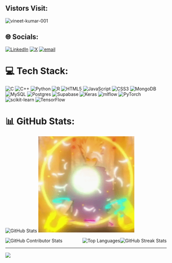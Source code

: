 ## Vistors Visit:
<p align="left"> <img src="https://komarev.com/ghpvc/?username=vineet-kumar-001&label=Profile%20views&color=0e75b6&style=flat" alt="vineet-kumar-001" /> </p>


## 🌐 Socials:
[![LinkedIn](https://img.shields.io/badge/LinkedIn-%230077B5.svg?logo=linkedin&logoColor=white)](https://linkedin.com/in/www.linkedin.com/in/vineet-kumar-182a35323) [![X](https://img.shields.io/badge/X-black.svg?logo=X&logoColor=white)](https://x.com/vineetkumaar8435) [![email](https://img.shields.io/badge/Email-D14836?logo=gmail&logoColor=white)](mailto:vineetkumarjee06@gmail.com) 

# 💻 Tech Stack:
![C](https://img.shields.io/badge/c-%2300599C.svg?style=for-the-badge&logo=c&logoColor=white) ![C++](https://img.shields.io/badge/c++-%2300599C.svg?style=for-the-badge&logo=c%2B%2B&logoColor=white) ![Python](https://img.shields.io/badge/python-3670A0?style=for-the-badge&logo=python&logoColor=ffdd54) ![R](https://img.shields.io/badge/r-%23276DC3.svg?style=for-the-badge&logo=r&logoColor=white) ![HTML5](https://img.shields.io/badge/html5-%23E34F26.svg?style=for-the-badge&logo=html5&logoColor=white) ![JavaScript](https://img.shields.io/badge/javascript-%23323330.svg?style=for-the-badge&logo=javascript&logoColor=%23F7DF1E) ![CSS3](https://img.shields.io/badge/css3-%231572B6.svg?style=for-the-badge&logo=css3&logoColor=white) ![MongoDB](https://img.shields.io/badge/MongoDB-%234ea94b.svg?style=for-the-badge&logo=mongodb&logoColor=white) ![MySQL](https://img.shields.io/badge/mysql-4479A1.svg?style=for-the-badge&logo=mysql&logoColor=white) ![Postgres](https://img.shields.io/badge/postgres-%23316192.svg?style=for-the-badge&logo=postgresql&logoColor=white) ![Supabase](https://img.shields.io/badge/Supabase-3ECF8E?style=for-the-badge&logo=supabase&logoColor=white) ![Keras](https://img.shields.io/badge/Keras-%23D00000.svg?style=for-the-badge&logo=Keras&logoColor=white) ![mlflow](https://img.shields.io/badge/mlflow-%23d9ead3.svg?style=for-the-badge&logo=numpy&logoColor=blue) ![PyTorch](https://img.shields.io/badge/PyTorch-%23EE4C2C.svg?style=for-the-badge&logo=PyTorch&logoColor=white) ![scikit-learn](https://img.shields.io/badge/scikit--learn-%23F7931E.svg?style=for-the-badge&logo=scikit-learn&logoColor=white) ![TensorFlow](https://img.shields.io/badge/TensorFlow-%23FF6F00.svg?style=for-the-badge&logo=TensorFlow&logoColor=white)
# 📊 GitHub Stats:
<p align="left">
  <img src="https://github-readme-stats.vercel.app/api?username=vineet-kumar-001&theme=radical&hide_border=false&include_all_commits=false&count_private=false" alt="GitHub Stats" width="700" />
  <img src="https://github.com/Vineet-Kumar-001/Vineet-Kumar-001/blob/main/Untitled%20video%20-%20Made%20with%20Clipchamp%20(2).gif" 
     alt="githubg" 
     align="centre" 
     width="300" />
</p>  
<p>  
  <img src="https://nirzak-streak-stats.vercel.app/?user=vineet-kumar-001&theme=radical&hide_border=false" alt="GitHub Streak Stats" align="right" />
</p>

<p align="left">
  <img src="https://github-contributor-stats.vercel.app/api?username=vineet-kumar-001&limit=5&theme=radical&combine_all_yearly_contributions=true" alt="GitHub Contributor Stats" />
  <img src="https://github-readme-stats.vercel.app/api/top-langs/?username=vineet-kumar-001&theme=radical&hide_border=false&include_all_commits=false&count_private=false&layout=compact" alt="Top Languages" align="right" />
</p>


---
[![](https://visitcount.itsvg.in/api?id=vineet-kumar-001&icon=0&color=1)](https://visitcount.itsvg.in)

<!-- Proudly created with GPRM ( https://gprm.itsvg.in ) -->

